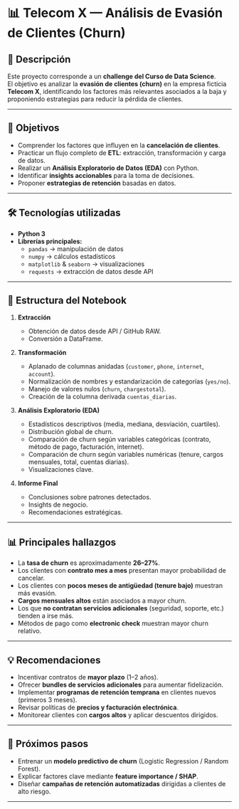 # 📊 Telecom X — Análisis de Evasión de Clientes (Churn)

## 📌 Descripción
Este proyecto corresponde a un **challenge del Curso de Data Science**.  
El objetivo es analizar la **evasión de clientes (churn)** en la empresa ficticia **Telecom X**, identificando los factores más relevantes asociados a la baja y proponiendo estrategias para reducir la pérdida de clientes.

---

## 🎯 Objetivos
- Comprender los factores que influyen en la **cancelación de clientes**.  
- Practicar un flujo completo de **ETL**: extracción, transformación y carga de datos.  
- Realizar un **Análisis Exploratorio de Datos (EDA)** con Python.  
- Identificar **insights accionables** para la toma de decisiones.  
- Proponer **estrategias de retención** basadas en datos.  

---

## 🛠️ Tecnologías utilizadas
- **Python 3**  
- **Librerías principales:**  
  - `pandas` → manipulación de datos  
  - `numpy` → cálculos estadísticos  
  - `matplotlib` & `seaborn` → visualizaciones  
  - `requests` → extracción de datos desde API  

---

## 📂 Estructura del Notebook
1. **Extracción**  
   - Obtención de datos desde API / GitHub RAW.  
   - Conversión a DataFrame.  

2. **Transformación**  
   - Aplanado de columnas anidadas (`customer`, `phone`, `internet`, `account`).  
   - Normalización de nombres y estandarización de categorías (`yes/no`).  
   - Manejo de valores nulos (`churn`, `chargestotal`).  
   - Creación de la columna derivada `cuentas_diarias`.  

3. **Análisis Exploratorio (EDA)**  
   - Estadísticos descriptivos (media, mediana, desviación, cuartiles).  
   - Distribución global de churn.  
   - Comparación de churn según variables categóricas (contrato, método de pago, facturación, internet).  
   - Comparación de churn según variables numéricas (tenure, cargos mensuales, total, cuentas diarias).  
   - Visualizaciones clave.  

4. **Informe Final**  
   - Conclusiones sobre patrones detectados.  
   - Insights de negocio.  
   - Recomendaciones estratégicas.  

---

## 📊 Principales hallazgos
- La **tasa de churn** es aproximadamente **26–27%**.  
- Los clientes con **contrato mes a mes** presentan mayor probabilidad de cancelar.  
- Los clientes con **pocos meses de antigüedad (tenure bajo)** muestran más evasión.  
- **Cargos mensuales altos** están asociados a mayor churn.  
- Los que **no contratan servicios adicionales** (seguridad, soporte, etc.) tienden a irse más.  
- Métodos de pago como **electronic check** muestran mayor churn relativo.  

---

## 💡 Recomendaciones
- Incentivar contratos de **mayor plazo** (1–2 años).  
- Ofrecer **bundles de servicios adicionales** para aumentar fidelización.  
- Implementar **programas de retención temprana** en clientes nuevos (primeros 3 meses).  
- Revisar políticas de **precios y facturación electrónica**.  
- Monitorear clientes con **cargos altos** y aplicar descuentos dirigidos.  

--- 

## 🚀 Próximos pasos
- Entrenar un **modelo predictivo de churn** (Logistic Regression / Random Forest).  
- Explicar factores clave mediante **feature importance / SHAP**.  
- Diseñar **campañas de retención automatizadas** dirigidas a clientes de alto riesgo.  

---
